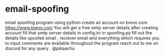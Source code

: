 # email-spoofing
email spoofing program using python 
create an account on brevo.com https://www.brevo.com
You will get a free smtp server details after creating account
fill that smtp server details in config.ini 
in spoofing.py fill out the details like spoofed email , reciever email and everything which requires you to input
comments are evailable throughout the program
reach out to me on discord for any query . @pikaachu
